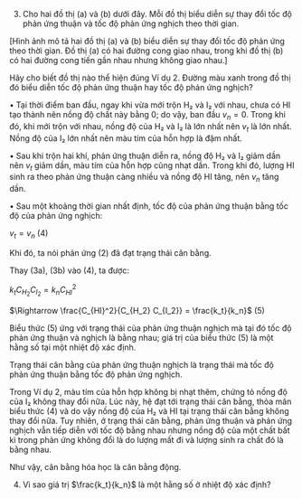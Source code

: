 3. Cho hai đồ thị (a) và (b) dưới đây. Mỗi đồ thị biểu diễn sự thay đổi tốc độ phản ứng thuận và tốc độ phản ứng nghịch theo thời gian.

[Hình ảnh mô tả hai đồ thị (a) và (b) biểu diễn sự thay đổi tốc độ phản ứng theo thời gian. Đồ thị (a) có hai đường cong giao nhau, trong khi đồ thị (b) có hai đường cong tiến gần nhau nhưng không giao nhau.]

Hãy cho biết đồ thị nào thể hiện đúng Ví dụ 2. Đường màu xanh trong đồ thị đó biểu diễn tốc độ phản ứng thuận hay tốc độ phản ứng nghịch?

• Tại thời điểm ban đầu, ngay khi vừa mới trộn H₂ và I₂ với nhau, chưa có HI tạo thành nên nồng độ chất này bằng 0; do vậy, ban đầu $v_n = 0$. Trong khi đó, khi mới trộn với nhau, nồng độ của H₂ và I₂ là lớn nhất nên $v_t$ là lớn nhất. Nồng độ của I₂ lớn nhất nên màu tím của hỗn hợp là đậm nhất.

• Sau khi trộn hai khí, phản ứng thuận diễn ra, nồng độ H₂ và I₂ giảm dần nên $v_t$ giảm dần, màu tím của hỗn hợp cũng nhạt dần. Trong khi đó, lượng HI sinh ra theo phản ứng thuận càng nhiều và nồng độ HI tăng, nên $v_n$ tăng dần.

• Sau một khoảng thời gian nhất định, tốc độ của phản ứng thuận bằng tốc độ của phản ứng nghịch:

$v_t = v_n$ (4)

Khi đó, ta nói phản ứng (2) đã đạt trạng thái cân bằng.

Thay (3a), (3b) vào (4), ta được:

$k_t C_{H_2} C_{I_2} = k_n C_{HI}^2$

$\Rightarrow \frac{C_{HI}^2}{C_{H_2} C_{I_2}} = \frac{k_t}{k_n}$ (5)

Biểu thức (5) ứng với trạng thái của phản ứng thuận nghịch mà tại đó tốc độ phản ứng thuận và nghịch là bằng nhau; giá trị của biểu thức (5) là một hằng số tại một nhiệt độ xác định.

Trạng thái cân bằng của phản ứng thuận nghịch là trạng thái mà tốc độ phản ứng thuận bằng tốc độ phản ứng nghịch.

Trong Ví dụ 2, màu tím của hỗn hợp không bị nhạt thêm, chứng tỏ nồng độ của I₂ không thay đổi nữa. Lúc này, hệ đạt tới trạng thái cân bằng, thỏa mãn biểu thức (4) và do vậy nồng độ của H₂ và HI tại trạng thái cân bằng không thay đổi nữa. Tuy nhiên, ở trạng thái cân bằng, phản ứng thuận và phản ứng nghịch vẫn tiếp diễn với tốc độ bằng nhau nhưng nồng độ của một chất bất kì trong phản ứng không đổi là do lượng mất đi và lượng sinh ra chất đó là bằng nhau.

Như vậy, cân bằng hóa học là cân bằng động.

4. Vì sao giá trị $\frac{k_t}{k_n}$ là một hằng số ở nhiệt độ xác định?